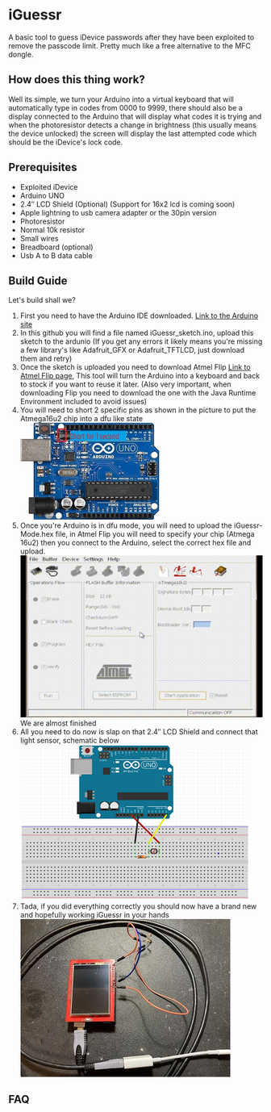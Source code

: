 # iGuessr
A basic tool to guess iDevice passwords after they have been exploited to remove the passcode limit. Pretty much like a free alternative to the MFC dongle.
## How does this thing work?
Well its simple, we turn your Arduino into a virtual keyboard that will automatically type in codes from 0000 to 9999, there should also be a display connected to the Arduino that will display what codes it is trying and when the photoresistor detects a change in brightness (this usually means the device unlocked) the screen will display the last attempted code which should be the iDevice's lock code.
## Prerequisites
- Exploited iDevice
- Arduino UNO
- 2.4″ LCD Shield (Optional) (Support for 16x2 lcd is coming soon)
- Apple lightning to usb camera adapter or the 30pin version
- Photoresistor
- Normal 10k resistor
- Small wires
- Breadboard (optional)
- Usb A to B data cable
## Build Guide
Let's build shall we?

1. First you need to have the Arduino IDE downloaded. [Link to the Arduino site](https://www.arduino.cc/en/software)
2. In this github you will find a file named iGuessr_sketch.ino, upload this sketch to the ardunio (If you get any errors
it likely means you're missing a few library's like Adafruit_GFX or Adafruit_TFTLCD, just download them and retry)
3. Once the sketch is uploaded you need to download Atmel Flip [Link to Atmel Flip page](https://www.microchip.com/en-us/development-tool/flip),
This tool will turn the Arduino into a keyboard and back to stock if you want to reuse it later.
(Also very important, when downloading Flip you need to download the one with the Java Runtime Environment included to avoid issues)
4. You will need to short 2 specific pins as shown in the picture to put the Atmega16u2 chip into a dfu like state <br>
![Dfu mode](images/dfu.jpg)
5. Once you're Arduino is in dfu mode, you will need to upload the iGuessr-Mode.hex file, in Atmel Flip you will need to specify your chip (Atmega 16u2) 
then you connect to the Arduino, select the correct hex file and upload. <br>
![How to use flip](images/Flip.gif) <br>
We are almost finished
6. All you need to do now is slap on that 2.4″ LCD Shield and connect that light sensor, schematic below
![How to connect](images/lightsensor.png) <br>
7. Tada, if you did everything correctly you should now have a brand new and hopefully working iGuessr in your hands
![Done](images/Done.jpg)
## FAQ
